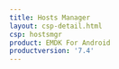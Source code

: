 ```yaml
---
title: Hosts Manager
layout: csp-detail.html
csp: hostsmgr
product: EMDK For Android
productversion: '7.4'
---
```










